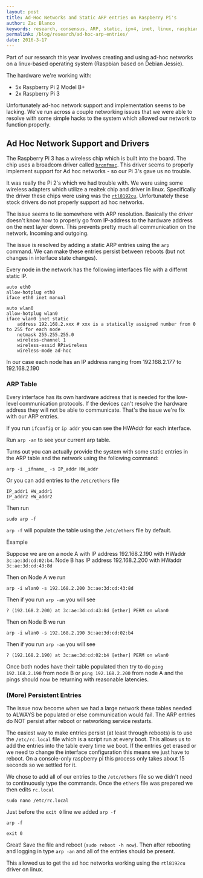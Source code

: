 ```yaml
---
layout: post
title: Ad-Hoc Networks and Static ARP entries on Raspberry Pi's
author: Zac Blanco
keywords: research, consensus, ARP, static, ipv4, inet, linux, raspbian, ad-hoc, adhoc
permalink: /blog/research/ad-hoc-arp-entries/
date: 2016-3-17
---
```


Part of our research this year involves creating and using ad-hoc networks on a linux-based operating system (Raspbian based on Debian Jessie).

The hardware we're working with:

- 5x Raspberry Pi 2 Model B+
- 2x Raspberry Pi 3

Unfortunately ad-hoc network support and implementation seems to be lacking. We've run across a couple networking issues that we were able to resolve with some simple hacks to the system which allowed our network to function properly.

## Ad Hoc Network Support and Drivers

The Raspberry Pi 3 has a wireless chip which is built into the board. The chip uses a broadcom driver called [`brcmfmac`](https://wiki.debian.org/brcmfmac). This driver seems to properly implement support for Ad hoc networks - so our Pi 3's gave us no trouble.

It was really the Pi 2's which we had trouble with. We were using some wireless adapters which utilize a realtek chip and driver in linux. Specifically the driver these chips were using was the [`rtl8192cu`](http://www.realtek.com.tw/products/productsView.aspx?Langid=1&PFid=48&Level=5&Conn=4&ProdID=277). Unfortunately these stock drivers do not properly support ad hoc networks.

The issue seems to lie somewhere with ARP resolution. Basically the driver doesn't know how to properly go from IP-address to the hardware address on the next layer down. This prevents pretty much all communication on the network. Incoming and outgoing.

The issue is resolved by adding a static ARP entries using the `arp` command. We can make these entries persist between reboots (but not changes in interface state changes).

Every node in the network has the following interfaces file with a differnt static IP.

```
auto eth0
allow-hotplug eth0
iface eth0 inet manual

auto wlan0
allow-hotplug wlan0
iface wlan0 inet static
    address 192.168.2.xxx # xxx is a statically assigned number from 0 to 255 for each node
    netmask 255.255.255.0
    wireless-channel 1
    wireless-essid RPiwireless
    wireless-mode ad-hoc
```

In our case each node has an IP address ranging from 192.168.2.177 to 192.168.2.190

### ARP Table

Every interface has its own hardware address that is needed for the low-level communication protocols. If the devices can't resolve the hardware address they will not be able to communicate. That's the issue we're fix with our ARP entries.

If you run `ifconfig` or `ip addr` you can see the HWAddr for each interface.

Run `arp -an` to see your current arp table.

Turns out you can actually provide the system with some static entries in the ARP table and the network using the following command:

    arp -i _ifname_ -s IP_addr HW_addr

Or you can add entries to the `/etc/ethers` file

    IP_addr1 HW_addr1
    IP_addr2 HW_addr2

Then run

    sudo arp -f

`arp -f` will populate the table using the `/etc/ethers` file by default.

Example

Suppose we are on a node A with IP address 192.168.2.190 with HWaddr `3c:ae:3d:cd:02:b4`. Node B has IP address 192.168.2.200 with HWaddr `3c:ae:3d:cd:43:8d`

Then on Node A we run

    arp -i wlan0 -s 192.168.2.200 3c:ae:3d:cd:43:8d

Then if you run `arp -an` you will see

    ? (192.168.2.200) at 3c:ae:3d:cd:43:8d [ether] PERM on wlan0

Then on Node B we run

    arp -i wlan0 -s 192.168.2.190 3c:ae:3d:cd:02:b4

Then if you run `arp -an` you will see

    ? (192.168.2.190) at 3c:ae:3d:cd:02:b4 [ether] PERM on wlan0

Once both nodes have their table populated then try to do `ping 192.168.2.190` from node B or `ping 192.168.2.200` from node A and the pings should now be returning with reasonable latencies.

### (More) Persistent Entries

The issue now become when we had a large network these tables needed to ALWAYS be populated or else communication would fail. The ARP entries do NOT persist after reboot or networking service restarts.

The easiest way to make entries persist (at least through reboots) is to use the `/etc/rc.local` file which is a script run at every boot. This allows us to add the entries into the table every time we boot. If the entries get erased or we need to change the interface configuration this means we just have to reboot. On a console-only raspberry pi this process only takes about 15 seconds so we settled for it.

We chose to add all of our entries to the `/etc/ethers` file so we didn't need to continuously type the commands. Once the `ethers` file was prepared we then edits `rc.local`

`sudo nano /etc/rc.local`

Just before the `exit 0` line we added `arp -f`

```
arp -f

exit 0
```

Great! Save the file and reboot (`sudo reboot -h now`). Then after rebooting and logging in type `arp -an` and all of the entries should be present.

This allowed us to get the ad hoc networks working using the `rtl8192cu` driver on linux.
